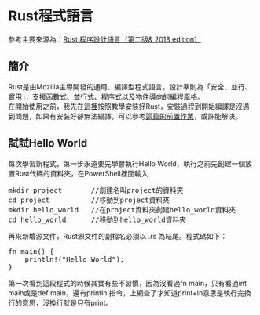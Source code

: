 # Rust程式語言
參考主要來源為：<a href="https://kaisery.gitbooks.io/trpl-zh-cn/content/" target=_blank>Rust 程序設計語言（第二版& 2018 edition）</a>
## 簡介
Rust是由Mozilla主導開發的通用、編譯型程式語言。設計準則為「安全、並行、實用」，支援函數式、並行式、程序式以及物件導向的編程風格。   
在開始使用之前，我先在<a href="https://kaisery.gitbooks.io/trpl-zh-cn/content/ch01-01-installation.html" target=_blank>這裡</a>按照教學安裝好Rust，安裝過程到開始編譯是沒遇到問題，如果有安裝好卻無法編譯，可以參考<a href="https://github.com/JesusDick/sp108b/blob/master/%E6%9C%9F%E6%9C%AB%E5%A0%B1%E5%91%8A/EndingTest.md" target=_blank>這篇的前置作業</a>，或許能解決。
## 試試Hello World
每次學習新程式，第一步永遠要先學會執行Hello World，執行之前先創建一個放置Rust代碼的資料夾，在PowerShell裡面輸入
<pre>
mkdir project       //創建名叫project的資料夾
cd project          //移動到project資料夾
mkdir hello_world   //在project資料夾創建hello_world資料夾
cd hello_world      //移動到hello_world資料夾
</pre>
再來新增源文件，Rust源文件的副檔名必須以 .rs 為結尾。程式碼如下：
<pre>
fn main() {
    println!("Hello World");
}
</pre>
第一次看到這段程式的時候其實有些不習慣，因為沒看過fn main，只有看過int main或是def main，還有println!指令，上網查了才知道print+ln意思是執行完換行的意思，沒換行就是只有print。